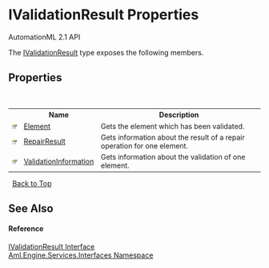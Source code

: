 # IValidationResult Properties
AutomationML 2.1 API 

The <a href="T_Aml_Engine_Services_Interfaces_IValidationResult">IValidationResult</a> type exposes the following members.


## Properties
&nbsp;<table><tr><th></th><th>Name</th><th>Description</th></tr><tr><td>![Public property](media/pubproperty.gif "Public property")</td><td><a href="P_Aml_Engine_Services_Interfaces_IValidationResult_Element">Element</a></td><td>
Gets the element which has been validated.</td></tr><tr><td>![Public property](media/pubproperty.gif "Public property")</td><td><a href="P_Aml_Engine_Services_Interfaces_IValidationResult_RepairResult">RepairResult</a></td><td>
Gets information about the result of a repair operation for one element.</td></tr><tr><td>![Public property](media/pubproperty.gif "Public property")</td><td><a href="P_Aml_Engine_Services_Interfaces_IValidationResult_ValidationInformation">ValidationInformation</a></td><td>
Gets information about the validation of one element.</td></tr></table>&nbsp;
<a href="#ivalidationresult-properties">Back to Top</a>

## See Also


#### Reference
<a href="T_Aml_Engine_Services_Interfaces_IValidationResult">IValidationResult Interface</a><br /><a href="N_Aml_Engine_Services_Interfaces">Aml.Engine.Services.Interfaces Namespace</a><br />